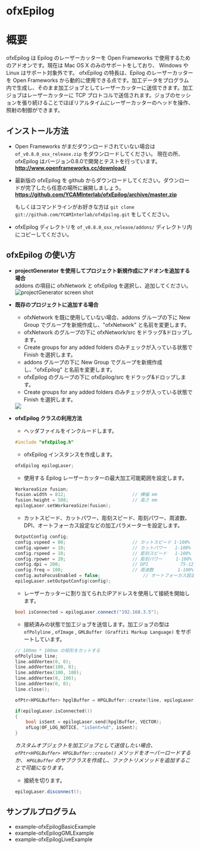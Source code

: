 ofxEpilog
=========

# 概要
ofxEpilog は Epilog のレーザーカッターを Open Frameworks で使用するためのアドオンです。現在は Mac OS X のみのサポートをしており、 Windows や Linux はサポート対象外です。
ofxEpilog の特長は、Epilog のレーザーカッターを Open Frameworks から動的に使用できる点です。加工データをプログラム内で生成し、そのまま加工ジョブとしてレーザーカッターに送信できます。加工ジョブはレーザーカッターに TCP プロトコルで送信されます。ジョブのセッションを張り続けることでほぼリアルタイムにレーザーカッターのヘッドを操作、照射の制御ができます。


インストール方法
---
* Open Frameworks がまだダウンロードされていない場合は `of_v0.8.0_osx_release.zip` をダウンロードしてください。
  現在の所、ofxEpilog はバージョン0.8.0で開発とテストを行っています。  
  **<http://www.openframeworks.cc/download/>**

* 最新版の ofxEpilog を github からダウンロードしてください。ダウンロードが完了したら任意の場所に展開しましょう。  
  **<https://github.com/YCAMInterlab/ofxEpilog/archive/master.zip>**
  
  もしくはコマンドラインがお好きな方は `git clone git://github.com/YCAMInterlab/ofxEpilog.git` をしてください。  

* ofxEpilog ディレクトリを `of_v0.8.0_osx_release/addons/` ディレクトリ内にコピーしてください。
  

ofxEpilog の使い方
---
* __projectGenerator を使用してプロジェクト新規作成にアドオンを追加する場合__  
    addons の項目に ofxNetwork と ofxEpilog を選択し、追加してください。  
    ![projectGenerator screen shot](https://raw.github.com/YCAMInterlab/ofxEpilog/master/images/ofxEpilogAddonUsage1.png)

* __既存のプロジェクトに追加する場合__
    * ofxNetwork を既に使用していない場合、addons グループの下に New Group でグループを新規作成し、"ofxNetwork" と名前を変更します。
    * ofxNetwork のグループの下に ofxNetwork/src をドラッグ&ドロップします。
    * Create groups for any added folders のみチェックが入っている状態で Finish を選択します。
    * addons グループの下に New Group でグループを新規作成し、"ofxEpilog" と名前を変更します。
    * ofxEpilog のグループの下に ofxEpilog/src をドラッグ&ドロップします。
    * Create groups for any added folders のみチェックが入っている状態で Finish を選択します。  
    <img src="https://github.com/YCAMInterlab/ofxEpilog/master/images/ofxEpilogAddonUsage3.png"/>


* __ofxEpilog クラスの利用方法__  

    * ヘッダファイルをインクルードします。
    ```cpp
    #include "ofxEpilog.h"
    ```  

    * ofxEpilog インスタンスを作成します。
    ```cpp
    ofxEpilog epilogLaser;
    ```  

    * 使用する Epilog レーザーカッターの最大加工可能範囲を設定します。
    ```cpp
    WorkareaSize fusion;
    fusion.width = 812;				    		// 横幅 mm
    fusion.height = 508;			    		// 高さ mm
    epilogLaser.setWorkareaSize(fusion);
    ```  

    * カットスピード、カットパワー、彫刻スピード、彫刻パワー、周波数、DPI、オートフォーカス設定などの加工パラメーターを設定します。
    ```cpp
    OutputConfig config;
    config.vspeed = 80;				    		// カットスピード 1-100%
    config.vpower = 10;				    		// カットパワー   1-100%
    config.rspeed = 10;				    		// 彫刻スピード   1-100%
    config.rpower = 20;				    		// 彫刻パワー     1-100%
    config.dpi = 200;				        	// DPI            75-1200
    config.freq = 100;				        	// 周波数         1-100%
    config.autoFocusEnabled = false;				// オートフォーカス設定
    epilogLaser.setOutputConfig(config);
    ```  

    * レーザーカッターに割り当てられたIPアドレスを使用して接続を開始します。
    ```cpp
    bool isConnected = epilogLaser.connect("192.168.3.5");
    ```  

    * 接続済みの状態で加工ジョブを送信します。加工ジョブの型は `ofPolyline` , `ofImage` , `GMLBuffer (Graffiti Markup Language)` をサポートしています。
    ```cpp
    // 100mm * 100mm の矩形をカットする
    ofPolyline line;
    line.addVertex(0, 0);
    line.addVertex(100, 0);
    line.addVertex(100, 100);
    line.addVertex(0, 100);
    line.addVertex(0, 0);
    line.close();
    
    ofPtr<HPGLBuffer> hpglBuffer = HPGLBuffer::create(line, epilogLaser.getOutputConfig());
    
    if(epilogLaser.isConnected())
    {
    	bool isSent = epilogLaser.send(hpglBuffer, VECTOR);
    	ofLog(OF_LOG_NOTICE, "isSent=%d", isSent);
    }
    ```  

    _カスタムオブジェクトを加工ジョブとして送信したい場合、 `ofPtr<HPGLBuffer> HPGLBuffer::create()` メソッドをオーバーロードするか、 `HPGLBuffer` のサブクラスを作成し、ファクトリメソッドを追加することで可能になります。_  

    * 接続を切ります。    
    ```cpp
    epilogLaser.disconnect();
    ```  

サンプルプログラム
---
* example-ofxEpilogBasicExample
* example-ofxEpilogGMLExample
* example-ofxEpilogLiveExample


